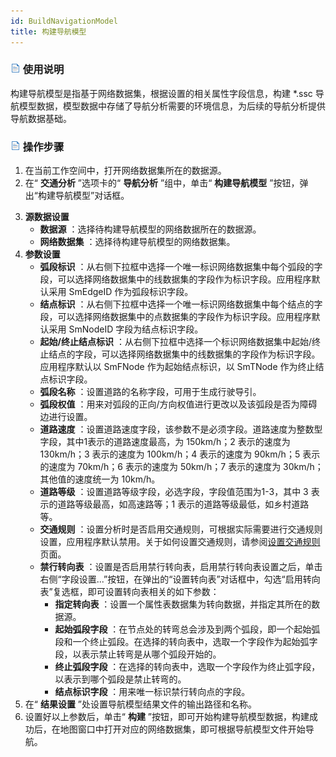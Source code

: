 ```yaml
---
id: BuildNavigationModel
title: 构建导航模型
---
```

### ![](../../img/read.gif) 使用说明

构建导航模型是指基于网络数据集，根据设置的相关属性字段信息，构建 *.ssc 导航模型数据，模型数据中存储了导航分析需要的环境信息，为后续的导航分析提供导航数据基础。

### ![](../../img/read.gif) 操作步骤

1. 在当前工作空间中，打开网络数据集所在的数据源。
2. 在“ **交通分析** ”选项卡的“ **导航分析** ”组中，单击“ **构建导航模型** ”按钮，弹出“构建导航模型”对话框。  
<!-- ![](img/BuildNavigationModel.png)   -->
3. **源数据设置**
   * **数据源** ：选择待构建导航模型的网络数据所在的数据源。
   * **网络数据集** ：选择待构建导航模型的网络数据集。
4. **参数设置**
   * **弧段标识** ：从右侧下拉框中选择一个唯一标识网络数据集中每个弧段的字段，可以选择网络数据集中的线数据集的字段作为标识字段。应用程序默认采用 SmEdgeID 作为弧段标识字段。
   * **结点标识** ：从右侧下拉框中选择一个唯一标识网络数据集中每个结点的字段，可以选择网络数据集中的点数据集的字段作为标识字段。应用程序默认采用 SmNodeID 字段为结点标识字段。
   * **起始/终止结点标识** ：从右侧下拉框中选择一个标识网络数据集中起始/终止结点的字段，可以选择网络数据集中的线数据集的字段作为标识字段。应用程序默认以 SmFNode 作为起始结点标识，以 SmTNode 作为终止结点标识字段。 
   * **弧段名称** ：设置道路的名称字段，可用于生成行驶导引。
   * **弧段权值** ：用来对弧段的正向/方向权值进行更改以及该弧段是否为障碍边进行设置。
   * **道路速度** ：设置道路速度字段，该参数不是必须字段。道路速度为整数型字段，其中1表示的道路速度最高，为 150km/h；2 表示的速度为 130km/h；3 表示的速度为 100km/h；4 表示的速度为 90km/h；5 表示的速度为 70km/h；6 表示的速度为 50km/h；7 表示的速度为 30km/h；其他值的速度统一为 10km/h。
   * **道路等级** ：设置道路等级字段，必选字段，字段值范围为1-3，其中 3 表示的道路等级最高，如高速路等；1 表示的道路等级最低，如乡村道路等。 
   * **交通规则** ：设置分析时是否启用交通规则，可根据实际需要进行交通规则设置，应用程序默认禁用。关于如何设置交通规则，请参阅[设置交通规则](../TrafficRules.html)页面。 
   * **禁行转向表** ：设置是否启用禁行转向表，启用禁行转向表设置之后，单击右侧“字段设置...”按钮，在弹出的“设置转向表”对话框中，勾选“启用转向表”复选框，即可设置转向表相关的如下参数： 
      * **指定转向表** ：设置一个属性表数据集为转向数据，并指定其所在的数据源。
      * **起始弧段字段** ：在节点处的转弯总会涉及到两个弧段，即一个起始弧段和一个终止弧段。在选择的转向表中，选取一个字段作为起始弧字段，以表示禁止转弯是从哪个弧段开始的。
      * **终止弧段字段** ：在选择的转向表中，选取一个字段作为终止弧字段，以表示到哪个弧段是禁止转弯的。
      * **结点标识字段** ：用来唯一标识禁行转向点的字段。
5. 在“ **结果设置** ”处设置导航模型结果文件的输出路径和名称。
6. 设置好以上参数后，单击“ **构建** ”按钮，即可开始构建导航模型数据，构建成功后，在地图窗口中打开对应的网络数据集，即可根据导航模型文件开始导航。
